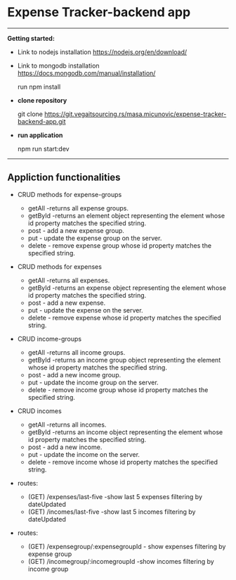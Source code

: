# **Expense Tracker-backend app**
***
**Getting started:**
   * Link to nodejs installation   https://nodejs.org/en/download/  
   * Link to mongodb installation  https://docs.mongodb.com/manual/installation/

     run npm install

* **clone repository**

  git clone https://git.vegaitsourcing.rs/masa.micunovic/expense-tracker-backend-app.git


* **run application**

  npm run start:dev

***
**Appliction functionalities**
---
  
* CRUD methods for expense-groups 
    * getAll  -returns all expense groups.
    * getById -returns an element object representing the element whose id property matches the specified string.
    * post - add a new expense group.
    * put - update the expense group on the server. 
    * delete - remove expense group whose id property matches the specified string.
* CRUD methods for expenses  
    * getAll  -returns all expenses.
    * getById -returns an expense object representing the element whose id property matches the specified string.
    * post - add a new expense.
    * put - update the expense on the server. 
    * delete - remove expense whose id property matches the specified string.
* CRUD income-groups 
    * getAll  -returns all income groups.
    * getById -returns an income group object representing the element whose id property matches the specified string.
    * post - add a new income group.
    * put - update the income group on the server. 
    * delete - remove income group whose id property matches the specified string.
* CRUD incomes  
    * getAll  -returns all incomes.
    * getById -returns an income  object representing the element whose id property matches the specified string.
    * post - add a new income.
    * put - update the income on the server. 
    * delete - remove income  whose id property matches the specified string.
    
* routes: 
    * (GET) /expenses/last-five -show last 5 expenses filtering by dateUpdated
    * (GET) /incomes/last-five  -show last 5 incomes  filtering by dateUpdated

* routes: 
    * (GET) /expensegroup/:expensegroupId - show expenses filtering by  expense group
    * (GET) /incomegroup/:incomegroupId -show incomes filtering by  income group
